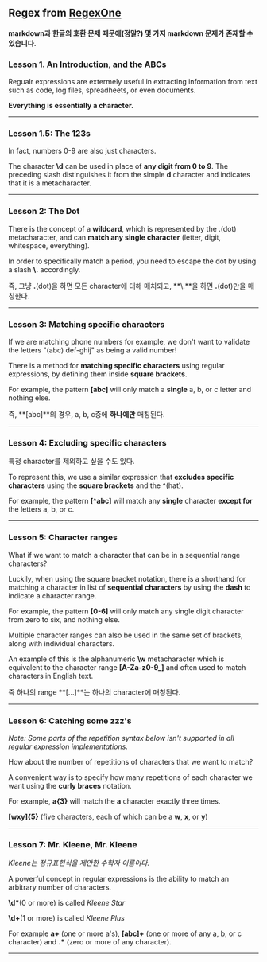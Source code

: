 ## Regex from [RegexOne](http://regexone.com)

**markdown과 한글의 호환 문제 때문에(정말?) 몇 가지 markdown 문제가 존재할 수 있습니다.**

### Lesson 1. An Introduction, and the ABCs

Regualr expressions are extermely useful in extracting information from text such as code, log files, spreadheets, or even documents.

**Everything is essentially a character.**

---

### Lesson 1.5: The 123s

In fact, numbers 0-9 are also just characters.

The character **\d** can be used in place of **any digit from 0 to 9**. The preceding slash distinguishes it from the simple **d** character and indicates that it is a metacharacter.

---

### Lesson 2: The Dot

There is the concept of a **wildcard**, which is represented by the .(dot) metacharacter, and can **match any single character** (letter, digit, whitespace, everything).

In order to specifically match a period, you need to escape the dot by using a slash **\\.** accordingly.

즉, 그냥 **.**(dot)을 하면 모든 character에 대해 매치되고, **\\.**을 하면 **.**(dot)만을 매칭한다.

---

### Lesson 3: Matching specific characters

If we are matching phone numbers for example, we don't want to validate the letters "(abc) def-ghij" as being a valid number!

There is a method for **matching specific characters** using regular expressions, by defining them inside **square brackets**.

For example, the pattern **[abc]** will only match a **single** a, b, or c letter and nothing else.

즉, **[abc]**의 경우, a, b, c중에 **하나에만** 매칭된다.

---

### Lesson 4: Excluding specific characters

특정 character를 제외하고 싶을 수도 있다.

To represent this, we use a similar expression that **excludes specific characters** using the **square brackets** and the **^**(hat).

For example, the pattern **[^abc]** will match any **single** character **except for** the letters a, b, or c.

---

### Lesson 5: Character ranges

What if we want to match a character that can be in a sequential range characters?

Luckily, when using the square bracket notation, there is a shorthand for matching a character in list of **sequential characters** by using the **dash** to indicate a character range.

For example, the pattern **[0-6]** will only match any single digit character from zero to six, and nothing else.

Multiple character ranges can also be used in the same set of brackets, along with individual characters.

An example of this is the alphanumeric **\w** metacharacter which is equivalent to the character range **[A-Za-z0-9_]** and often used to match characters in English text.

즉 하나의 range **[...]**는 하나의 character에 매칭된다.

---

### Lesson 6: Catching some zzz's
*Note: Some parts of the repetition syntax below isn't supported in all regular expression implementations.*

How about the number of repetitions of characters that we want to match?

A convenient way is to specify how many repetitions of each character we want using the **curly braces** notation.

For example, **a{3}** will match the **a** character exactly three times.

**[wxy]{5}** (five characters, each of which can be a **w**, **x**, or **y**)

---

### Lesson 7: Mr. Kleene, Mr. Kleene

*Kleene는 정규표현식을 제안한 수학자 이름이다.*

A powerful concept in regular expressions is the ability to match an arbitrary number of characters.

__\d*__(0 or more) is called *Kleene Star*

__\d+__(1 or more) is called *Kleene Plus*

For example **a+** (one or more a's), **[abc]+** (one or more of any a, b, or c character) and __.*__ (zero or more of any character).

---